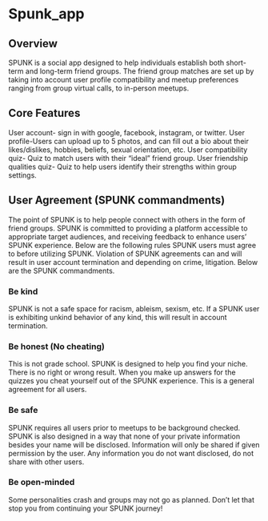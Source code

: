 # Spunk_app
## Overview
SPUNK is a social app designed to help individuals establish both short-term and long-term friend groups. The friend group matches are set up by taking into account user profile compatibility and meetup preferences ranging from group virtual calls, to in-person meetups. 
## Core Features
User account- sign in with google, facebook, instagram, or twitter. 
User profile-Users can upload up to 5 photos, and can fill out a bio about their likes/dislikes, hobbies, beliefs, sexual orientation, etc. 
User compatibility quiz- Quiz to match users with their “ideal” friend group.
User friendship qualities quiz- Quiz to help users identify their strengths within group settings.
## User Agreement (SPUNK commandments)
The point of SPUNK is to help people connect with others in the form of friend groups. SPUNK is committed to providing a platform accessible to appropriate target audiences, and receiving feedback to enhance users’ SPUNK experience. Below are the following rules SPUNK users must agree to before utilizing SPUNK. Violation of SPUNK agreements can and will result in user account termination and depending on crime, litigation. Below are the SPUNK commandments.
### Be kind
SPUNK is not a safe space for racism, ableism, sexism, etc. If a SPUNK user is exhibiting unkind behavior of any kind, this will result in account termination.
### Be honest (No cheating)
This is not grade school. SPUNK is designed to help you find your niche. There is no right or wrong result. When you make up answers for the quizzes you cheat yourself out of the SPUNK experience. This is a general agreement for all users. 
### Be safe
SPUNK requires all users prior to meetups to be background checked. SPUNK is also designed in a way that none of your private information besides your name will be disclosed. Information will only be shared if given permission by the user. Any information you do not want disclosed, do not share with other users. 
### Be open-minded
Some personalities crash and groups may not go as planned. Don’t let that stop you from continuing your SPUNK journey!
